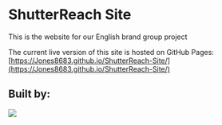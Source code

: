 # ShutterReach Site

This is the website for our English brand group project

The current live version of this site is hosted on GitHub Pages:
[https://Jones8683.github.io/ShutterReach-Site/](https://Jones8683.github.io/ShutterReach-Site/)

## Built by:
<a href="https://github.com/Jones8683/Shutterreach-Site/graphs/contributors">
  <img src="https://contrib.rocks/image?repo=Jones8683/Shutterreach-Site" />
</a>
